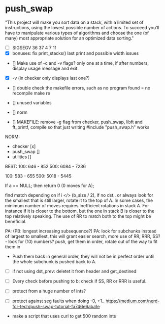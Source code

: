 # push_swap

"This project will make you sort data on a stack, with a limited set of instructions, using
the lowest possible number of actions. To succeed you’ll have to manipulate various
types of algorithms and choose the one (of many) most appropriate solution for an
optimized data sorting."

- [ ] SIGSEGV 36 37 4 7 11
- [x] bonuses: fix print_stacks() last print and possible width issues

- [] Make use of -c and -v flags? only one at a time, if after numbers, display
usage message and exit.
- [x] -v (in checker only displays last one?)


- [] double check the makefile errors, such as no program found = no recompile make re
- [] unused variables
- [] norm


- [] MAKEFILE: remove -g flag from checker, push_swap, libft and ft_printf, compile so that just writing #include "push_swap.h" works

NORM:
- checker [x]
- push_swap []
- utilities []

BEST:
100: 646 - 852
500: 6084 - 7236

100: 583 - 655
500: 5018 - 5445


If a == NULL; then return 0 (0 moves for A);

find match depending on if i </> (b_size / 2), if no dst.. or always look for
the smallest that is still larger, rotate it to the top of A. In some cases,
the minimum number of moves requires inefficient rotations in stack A. For instance
if it is closer to the bottom, but the one in stack B is closer to the top relatively speaking.
The use of RR to match both to the top might be beneficial.

PA: (PB: longest increasing subsequence?)
PA: look for subchunks instead of largest to smallest, this will grant easier search,
more use of RR, RRR, SS? - look for (10) numbers? push, get them in order, rotate out
of the way to fit them in
- Push them back in general order, they will not be in perfect order until the
whole subchunk is pushed back to A.

- [ ] if not using dst_prev: deletet it from header and get_destined
- [ ] Every check before pushing to b: check if SS, RR or RRR is useful.

- [ ] protect from a huge number of ints?
- [ ] protect against seg faults when doing -0, +1..
https://medium.com/nerd-for-tech/push-swap-tutorial-fa746e6aba1e
- make a script that uses curl to get 500 random ints
